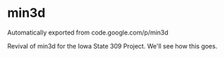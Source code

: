 # min3d
Automatically exported from code.google.com/p/min3d

Revival of min3d for the Iowa State 309 Project.
We'll see how this goes.

